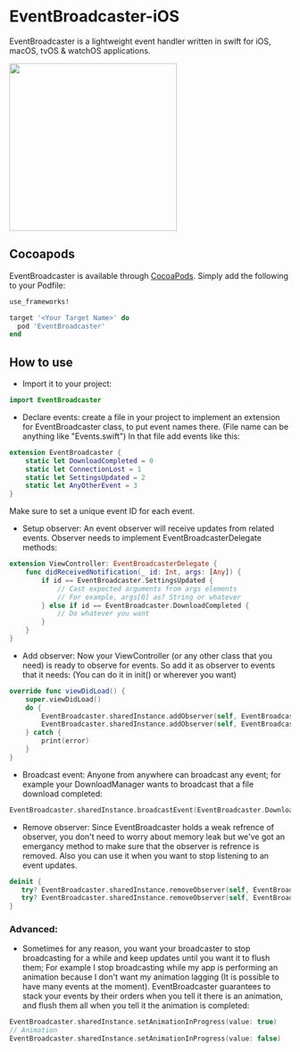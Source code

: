 # EventBroadcaster-iOS
EventBroadcaster is a lightweight event handler written in swift for iOS, macOS, tvOS &amp; watchOS applications.

<img src="https://d29fhpw069ctt2.cloudfront.net/icon/image/120390/preview.svg?raw" width="300">

## Cocoapods
EventBroadcaster is available through [CocoaPods](http://cocoapods.org). Simply add the following to your Podfile:

```ruby
use_frameworks!

target '<Your Target Name>' do
  pod 'EventBroadcaster'
end
```

## How to use

* Import it to your project:
```swift
import EventBroadcaster
```

* Declare events: create a file in your project to implement an extension for EventBroadcaster class, to put event names there. (File name can be anything like "Events.swift")
In that file add events like this:
```swift
extension EventBroadcaster {
    static let DownloadCompleted = 0
    static let ConnectionLost = 1
    static let SettingsUpdated = 2
    static let AnyOtherEvent = 3
}
```
Make sure to set a unique event ID for each event.

* Setup observer: An event observer will receive updates from related events. Observer needs to implement EventBroadcasterDelegate methods:
```swift
extension ViewController: EventBroadcasterDelegate {
    func didReceivedNotification(_ id: Int, args: [Any]) {
        if id == EventBroadcaster.SettingsUpdated {
            // Cast expected arguments from args elements
            // For example, args[0] as? String or whatever
        } else if id == EventBroadcaster.DownloadCompleted {
            // Do whatever you want
        }
    }
}
```
* Add observer:
Now your ViewController (or any other class that you need) is ready to observe for events. So add it as observer to events that it needs: (You can do it in init() or wherever you want)
```swift
override func viewDidLoad() {
    super.viewDidLoad()
    do {
        EventBroadcaster.sharedInstance.addObserver(self, EventBroadcaster.SettingsUpdated)
        EventBroadcaster.sharedInstance.addObserver(self, EventBroadcaster.DownloadCompleted)
    } catch {
        print(error)
    }
}
```
* Broadcast event: Anyone from anywhere can broadcast any event; for example your DownloadManager wants to broadcast that a file download completed:
```swift
EventBroadcaster.sharedInstance.broadcastEvent(EventBroadcaster.DownloadCompleted, [fileID, fileSize])
```
 * Remove observer: Since EventBroadcaster holds a weak refrence of observer, you don't need to worry about memory leak but we've got an emergancy method to make sure that the observer is refrence is removed. Also you can use it when you want to stop listening to an event updates.
 ```swift
deinit {
    try? EventBroadcaster.sharedInstance.removeObserver(self, EventBroadcaster.SettingsUpdated)
    try? EventBroadcaster.sharedInstance.removeObserver(self, EventBroadcaster.DownloadCompleted)
}
```

### Advanced:
* Sometimes for any reason, you want your broadcaster to stop broadcasting for a while and keep updates until you want it to flush them; For example I stop broadcasting while my app is performing an animation because I don't want my animation lagging (It is possible to have many events at the moment). EventBroadcaster guarantees to stack your events by their orders when you tell it there is an animation, and flush them all when you tell it the animation is completed:
```swift
EventBroadcaster.sharedInstance.setAnimationInProgress(value: true)
// Animation
EventBroadcaster.sharedInstance.setAnimationInProgress(value: false)
```
